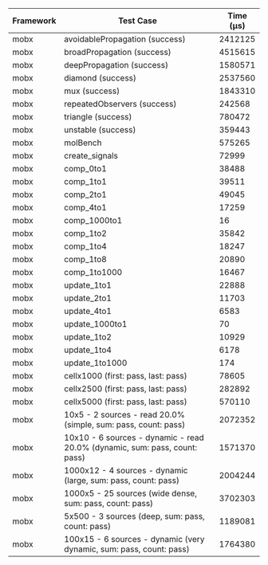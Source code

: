 | Framework | Test Case | Time (μs) |
| --- | --- | --- |
| mobx | avoidablePropagation (success) | 2412125 |
| mobx | broadPropagation (success) | 4515615 |
| mobx | deepPropagation (success) | 1580571 |
| mobx | diamond (success) | 2537560 |
| mobx | mux (success) | 1843310 |
| mobx | repeatedObservers (success) | 242568 |
| mobx | triangle (success) | 780472 |
| mobx | unstable (success) | 359443 |
| mobx | molBench | 575265 |
| mobx | create_signals | 72999 |
| mobx | comp_0to1 | 38488 |
| mobx | comp_1to1 | 39511 |
| mobx | comp_2to1 | 49045 |
| mobx | comp_4to1 | 17259 |
| mobx | comp_1000to1 | 16 |
| mobx | comp_1to2 | 35842 |
| mobx | comp_1to4 | 18247 |
| mobx | comp_1to8 | 20890 |
| mobx | comp_1to1000 | 16467 |
| mobx | update_1to1 | 22888 |
| mobx | update_2to1 | 11703 |
| mobx | update_4to1 | 6583 |
| mobx | update_1000to1 | 70 |
| mobx | update_1to2 | 10929 |
| mobx | update_1to4 | 6178 |
| mobx | update_1to1000 | 174 |
| mobx | cellx1000 (first: pass, last: pass) | 78605 |
| mobx | cellx2500 (first: pass, last: pass) | 282892 |
| mobx | cellx5000 (first: pass, last: pass) | 570110 |
| mobx | 10x5 - 2 sources - read 20.0% (simple, sum: pass, count: pass) | 2072352 |
| mobx | 10x10 - 6 sources - dynamic - read 20.0% (dynamic, sum: pass, count: pass) | 1571370 |
| mobx | 1000x12 - 4 sources - dynamic (large, sum: pass, count: pass) | 2004244 |
| mobx | 1000x5 - 25 sources (wide dense, sum: pass, count: pass) | 3702303 |
| mobx | 5x500 - 3 sources (deep, sum: pass, count: pass) | 1189081 |
| mobx | 100x15 - 6 sources - dynamic (very dynamic, sum: pass, count: pass) | 1764380 |
